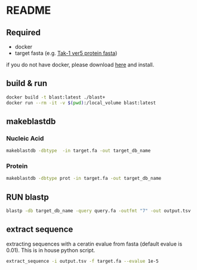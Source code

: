 # README

## Required

- docker
- target fasta (e.g. [Tak-1 ver5 protein fasta](http://marchantia.info/download/tak1v5.1/MpTak1v5.1_r1.protein.fasta))

if you do not have docker, please download [here](https://docs.docker.com/get-docker/) and install.

## build & run

```bash
docker build -t blast:latest ./blast+
docker run --rm -it -v $(pwd):/local_volume blast:latest
```

## makeblastdb

### Nucleic Acid

```bash
makeblastdb -dbtype  -in target.fa -out target_db_name
```

### Protein

```bash
makeblastdb -dbtype prot -in target.fa -out target_db_name
```

## RUN blastp

```bash
blastp -db target_db_name -query query.fa -outfmt "7" -out output.tsv
```

## extract sequence

extracting sequences with a ceratin evalue from fasta (default evalue is 0.01). This is in house python script.

```bash
extract_sequence -i output.tsv -f target.fa --evalue 1e-5
```
